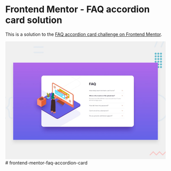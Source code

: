 # Frontend Mentor - FAQ accordion card solution

This is a solution to the [FAQ accordion card challenge on Frontend Mentor](https://www.frontendmentor.io/challenges/faq-accordion-card-XlyjD0Oam). 

![Design preview for the FAQ accordion card coding challenge](./design/desktop-preview.jpg)# frontend-mentor-faq-accordion-card
